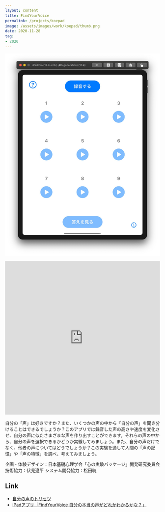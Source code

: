 ```yaml
---
layout: content
title: FindYourVoice
permalink: /projects/koepad
image: /assets/images/work/koepad/thumb.png
date: 2020-11-28
tag:
- 2020
---
```


![](/assets/images/work/koepad/top.jpg)

<iframe width="100%" height="500px" src="https://www.youtube.com/watch?v=oWdvj0tsk6A" frameborder="0" allow="encrypted-media" allowfullscreen></iframe>

自分の「声」は好きですか？また、いくつかの声の中から「自分の声」を聞き分けることはできるでしょうか？このアプリでは録音した声の高さや速度を変化させ、自分の声に似たさまざまな声を作り出すことができます。それらの声の中から、自分の声を選択できるかどうか実験してみましょう。また、自分の声だけでなく、他者の声についてはどうでしょうか？この実験を通して人間の「声の記憶」や「声の特徴」を調べ、考えてみましょう。

企画・体験デザイン：日本基礎心理学会「心の実験パッケージ」開発研究委員会
技術協力：伏見遼平
システム開発協力：松田暁

## Link
- [自分の声のトリセツ](https://www.kokorojps.org/materials/vpj)
- [iPadアプリ「FindYourVoice 自分の本当の声がどれかわかるかな？」](https://apps.apple.com/jp/app/findyourvoice/id1534317735)